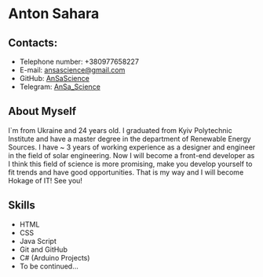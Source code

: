 # Anton Sahara
## Contacts:
* Telephone number: +380977658227
* E-mail: ansascience@gmail.com
* GitHub: [AnSaScience](https://github.com/AnSaScience)
* Telegram: [AnSa_Science](https://telegram.com/AnSa_Science)
## About Myself
I`m from Ukraine and 24 years old. I graduated from Kyiv Polytechnic Institute and have a master degree in the department of Renewable Energy Sources. I have ~ 3 years of working experience as a designer and engineer in the field of solar engineering. Now I will become a front-end developer as I think this field of science is more promising, make you develop yourself to fit trends and have good opportunities. That is my way and I will become Hokage of IT! See you!
## Skills
* HTML
* CSS
* Java Script
* Git and GitHub
* C# (Arduino Projects)
* To be continued...

